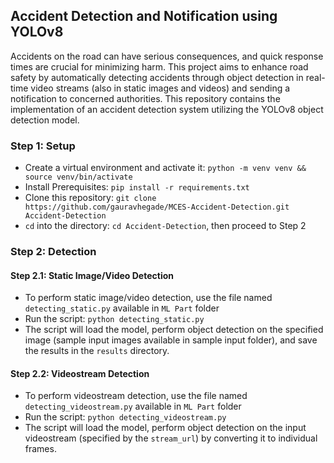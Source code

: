 ## Accident Detection and Notification using YOLOv8

Accidents on the road can have serious consequences, and quick response times are crucial for minimizing harm. This project aims to enhance road safety by automatically detecting accidents through object detection in real-time video streams (also in static images and videos) and sending a notification to concerned authorities. This repository contains the implementation of an accident detection system utilizing the YOLOv8 object detection model.

### Step 1: Setup

- Create a virtual environment and activate it: `python -m venv venv && source venv/bin/activate`
- Install Prerequisites: `pip install -r requirements.txt`
- Clone this repository: `git clone https://github.com/gauravhegade/MCES-Accident-Detection.git Accident-Detection`
- `cd` into the directory: `cd Accident-Detection`, then proceed to Step 2

### Step 2: Detection

#### Step 2.1: Static Image/Video Detection

- To perform static image/video detection, use the file named `detecting_static.py` available in `ML Part` folder
- Run the script: `python detecting_static.py`
- The script will load the model, perform object detection on the specified image (sample input images available in sample input folder), and save the results in the `results` directory.

#### Step 2.2: Videostream Detection

- To perform videostream detection, use the file named `detecting_videostream.py` available in `ML Part` folder
- Run the script: `python detecting_videostream.py`
- The script will load the model, perform object detection on the input videostream (specified by the `stream_url`) by converting it to individual frames.
